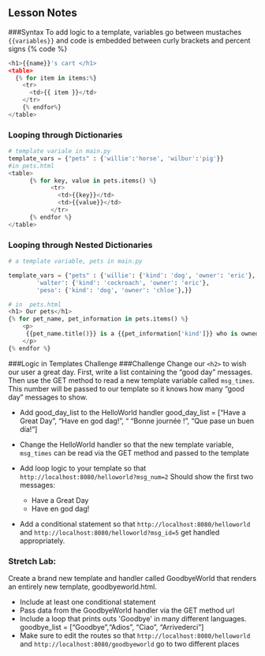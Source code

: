 ## Lesson Notes
###Syntax
To add logic to a template, variables go between mustaches `{{variables}}` and code is embedded between curly brackets and percent signs {% code %} 
```python
<h1>{{name}}'s cart </h1>
<table>
  {% for item in items:%}
    <tr>
      <td>{{ item }}</td>
    </tr>
    {% endfor%}
</table>
```

### Looping through Dictionaries
```python
# template variale in main.py
template_vars = {"pets" : {'willie':'horse', 'wilbur':'pig'}}
#in pets.html
<table>
      {% for key, value in pets.items() %}
            <tr>
              <td>{{key}}</td>
              <td>{{value}}</td>
            </tr>
      {% endfor %}
</table>

```
### Looping through Nested Dictionaries
```python
# a template variable, pets in main.py

template_vars = {"pets" : {'willie': {'kind': 'dog', 'owner': 'eric'},
        'walter': {'kind': 'cockroach', 'owner': 'eric'},
        'peso': {'kind': 'dog', 'owner': 'chloe'},}}

# in  pets.html
<h1> Our pets</h1>
{% for pet_name, pet_information in pets.items() %}
    <p>
     {{pet_name.title()}} is a {{pet_information['kind']}} who is owned by {{pet_information['owner']}}.
    </p>
{% endfor %} 
```

###Logic in Templates Challenge
###Challenge
Change our `<h2>` to wish our user a great day. First, write a list containing the “good day” messages. Then use the GET method to read a new template variable called `msg_times`. This number will be passed to our template so it knows  how many “good day” messages to show.

* Add good_day_list to the HelloWorld handler
good_day_list = [“Have a Great Day”, “Have en god dag!”, “ “Bonne journée !”, “Que pase un buen día!”]

* Change the HelloWorld handler so that the new template variable, `msg_times` can be read via the GET method and passed to the template

* Add loop logic to your template so that 
`http://localhost:8080/helloworld?msg_num=2`
  Should show the first two messages:
  * Have a Great Day 
  * Have en god dag!

* Add a conditional statement so that
`http://localhost:8080/helloworld`
and
`http://localhost:8080/helloworld?msg_id=5`
get handled appropriately.


### Stretch Lab: 
Create a brand new template and handler called GoodbyeWorld that renders an entirely new template, goodbyeworld.html. 
* Include at least one conditional statement
* Pass data from the GoodbyeWorld handler via the GET method url
* Include a loop that prints outs 'Goodbye' in many different languages. goodbye_list = [“Goodbye”,“Adios”, “Ciao”, “Arrivederci”]
* Make sure to edit the routes so that 
`http://localhost:8080/helloworld`
and
`http://localhost:8080/goodbyeworld`
go to two different places
